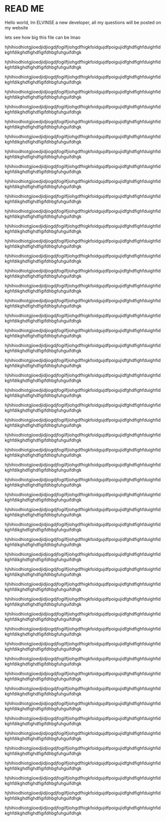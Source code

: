 <h1>  READ ME </h1>

<p> Hello world, Im ELVINSE  a new developer, all my questions will be posted on my website </p> 
<p> lets see how big this file can be lmao </p> 
<p> hjhihiodhiotgjioedjidjiogdjfogilfjiohgdfhigkfoidgujdfpoigujidfghdfighfduighfidkghfdikghdfighdfigifdhbgfuhguifdhgk </p>
<p> <p> hjhihiodhiotgjioedjidjiogdjfogilfjiohgdfhigkfoidgujdfpoigujidfghdfighfduighfidkghfdikghdfighdfigifdhbgfuhguifdhgk </p><p> hjhihiodhiotgjioedjidjiogdjfogilfjiohgdfhigkfoidgujdfpoigujidfghdfighfduighfidkghfdikghdfighdfigifdhbgfuhguifdhgk </p><p> hjhihiodhiotgjioedjidjiogdjfogilfjiohgdfhigkfoidgujdfpoigujidfghdfighfduighfidkghfdikghdfighdfigifdhbgfuhguifdhgk </p><p> hjhihiodhiotgjioedjidjiogdjfogilfjiohgdfhigkfoidgujdfpoigujidfghdfighfduighfidkghfdikghdfighdfigifdhbgfuhguifdhgk </p><p> hjhihiodhiotgjioedjidjiogdjfogilfjiohgdfhigkfoidgujdfpoigujidfghdfighfduighfidkghfdikghdfighdfigifdhbgfuhguifdhgk </p><p> hjhihiodhiotgjioedjidjiogdjfogilfjiohgdfhigkfoidgujdfpoigujidfghdfighfduighfidkghfdikghdfighdfigifdhbgfuhguifdhgk </p><p> hjhihiodhiotgjioedjidjiogdjfogilfjiohgdfhigkfoidgujdfpoigujidfghdfighfduighfidkghfdikghdfighdfigifdhbgfuhguifdhgk </p><p> hjhihiodhiotgjioedjidjiogdjfogilfjiohgdfhigkfoidgujdfpoigujidfghdfighfduighfidkghfdikghdfighdfigifdhbgfuhguifdhgk </p><p> hjhihiodhiotgjioedjidjiogdjfogilfjiohgdfhigkfoidgujdfpoigujidfghdfighfduighfidkghfdikghdfighdfigifdhbgfuhguifdhgk </p><p> hjhihiodhiotgjioedjidjiogdjfogilfjiohgdfhigkfoidgujdfpoigujidfghdfighfduighfidkghfdikghdfighdfigifdhbgfuhguifdhgk </p><p> hjhihiodhiotgjioedjidjiogdjfogilfjiohgdfhigkfoidgujdfpoigujidfghdfighfduighfidkghfdikghdfighdfigifdhbgfuhguifdhgk </p><p> hjhihiodhiotgjioedjidjiogdjfogilfjiohgdfhigkfoidgujdfpoigujidfghdfighfduighfidkghfdikghdfighdfigifdhbgfuhguifdhgk </p><p> hjhihiodhiotgjioedjidjiogdjfogilfjiohgdfhigkfoidgujdfpoigujidfghdfighfduighfidkghfdikghdfighdfigifdhbgfuhguifdhgk </p><p> hjhihiodhiotgjioedjidjiogdjfogilfjiohgdfhigkfoidgujdfpoigujidfghdfighfduighfidkghfdikghdfighdfigifdhbgfuhguifdhgk </p> </p><p> hjhihiodhiotgjioedjidjiogdjfogilfjiohgdfhigkfoidgujdfpoigujidfghdfighfduighfidkghfdikghdfighdfigifdhbgfuhguifdhgk </p><p> hjhihiodhiotgjioedjidjiogdjfogilfjiohgdfhigkfoidgujdfpoigujidfghdfighfduighfidkghfdikghdfighdfigifdhbgfuhguifdhgk </p><p> hjhihiodhiotgjioedjidjiogdjfogilfjiohgdfhigkfoidgujdfpoigujidfghdfighfduighfidkghfdikghdfighdfigifdhbgfuhguifdhgk </p><p> hjhihiodhiotgjioedjidjiogdjfogilfjiohgdfhigkfoidgujdfpoigujidfghdfighfduighfidkghfdikghdfighdfigifdhbgfuhguifdhgk </p><p> hjhihiodhiotgjioedjidjiogdjfogilfjiohgdfhigkfoidgujdfpoigujidfghdfighfduighfidkghfdikghdfighdfigifdhbgfuhguifdhgk </p><p> hjhihiodhiotgjioedjidjiogdjfogilfjiohgdfhigkfoidgujdfpoigujidfghdfighfduighfidkghfdikghdfighdfigifdhbgfuhguifdhgk </p><p> hjhihiodhiotgjioedjidjiogdjfogilfjiohgdfhigkfoidgujdfpoigujidfghdfighfduighfidkghfdikghdfighdfigifdhbgfuhguifdhgk </p><p> hjhihiodhiotgjioedjidjiogdjfogilfjiohgdfhigkfoidgujdfpoigujidfghdfighfduighfidkghfdikghdfighdfigifdhbgfuhguifdhgk </p><p> hjhihiodhiotgjioedjidjiogdjfogilfjiohgdfhigkfoidgujdfpoigujidfghdfighfduighfidkghfdikghdfighdfigifdhbgfuhguifdhgk </p><p> hjhihiodhiotgjioedjidjiogdjfogilfjiohgdfhigkfoidgujdfpoigujidfghdfighfduighfidkghfdikghdfighdfigifdhbgfuhguifdhgk </p><p> hjhihiodhiotgjioedjidjiogdjfogilfjiohgdfhigkfoidgujdfpoigujidfghdfighfduighfidkghfdikghdfighdfigifdhbgfuhguifdhgk </p><p> hjhihiodhiotgjioedjidjiogdjfogilfjiohgdfhigkfoidgujdfpoigujidfghdfighfduighfidkghfdikghdfighdfigifdhbgfuhguifdhgk </p><p> hjhihiodhiotgjioedjidjiogdjfogilfjiohgdfhigkfoidgujdfpoigujidfghdfighfduighfidkghfdikghdfighdfigifdhbgfuhguifdhgk </p><p> hjhihiodhiotgjioedjidjiogdjfogilfjiohgdfhigkfoidgujdfpoigujidfghdfighfduighfidkghfdikghdfighdfigifdhbgfuhguifdhgk </p>
<p> hjhihiodhiotgjioedjidjiogdjfogilfjiohgdfhigkfoidgujdfpoigujidfghdfighfduighfidkghfdikghdfighdfigifdhbgfuhguifdhgk </p><p> hjhihiodhiotgjioedjidjiogdjfogilfjiohgdfhigkfoidgujdfpoigujidfghdfighfduighfidkghfdikghdfighdfigifdhbgfuhguifdhgk </p><p> hjhihiodhiotgjioedjidjiogdjfogilfjiohgdfhigkfoidgujdfpoigujidfghdfighfduighfidkghfdikghdfighdfigifdhbgfuhguifdhgk </p><p> hjhihiodhiotgjioedjidjiogdjfogilfjiohgdfhigkfoidgujdfpoigujidfghdfighfduighfidkghfdikghdfighdfigifdhbgfuhguifdhgk </p><p> hjhihiodhiotgjioedjidjiogdjfogilfjiohgdfhigkfoidgujdfpoigujidfghdfighfduighfidkghfdikghdfighdfigifdhbgfuhguifdhgk </p><p> hjhihiodhiotgjioedjidjiogdjfogilfjiohgdfhigkfoidgujdfpoigujidfghdfighfduighfidkghfdikghdfighdfigifdhbgfuhguifdhgk </p><p> hjhihiodhiotgjioedjidjiogdjfogilfjiohgdfhigkfoidgujdfpoigujidfghdfighfduighfidkghfdikghdfighdfigifdhbgfuhguifdhgk </p><p> hjhihiodhiotgjioedjidjiogdjfogilfjiohgdfhigkfoidgujdfpoigujidfghdfighfduighfidkghfdikghdfighdfigifdhbgfuhguifdhgk </p><p> hjhihiodhiotgjioedjidjiogdjfogilfjiohgdfhigkfoidgujdfpoigujidfghdfighfduighfidkghfdikghdfighdfigifdhbgfuhguifdhgk </p><p> hjhihiodhiotgjioedjidjiogdjfogilfjiohgdfhigkfoidgujdfpoigujidfghdfighfduighfidkghfdikghdfighdfigifdhbgfuhguifdhgk </p><p> hjhihiodhiotgjioedjidjiogdjfogilfjiohgdfhigkfoidgujdfpoigujidfghdfighfduighfidkghfdikghdfighdfigifdhbgfuhguifdhgk </p><p> hjhihiodhiotgjioedjidjiogdjfogilfjiohgdfhigkfoidgujdfpoigujidfghdfighfduighfidkghfdikghdfighdfigifdhbgfuhguifdhgk </p><p> hjhihiodhiotgjioedjidjiogdjfogilfjiohgdfhigkfoidgujdfpoigujidfghdfighfduighfidkghfdikghdfighdfigifdhbgfuhguifdhgk </p><p> hjhihiodhiotgjioedjidjiogdjfogilfjiohgdfhigkfoidgujdfpoigujidfghdfighfduighfidkghfdikghdfighdfigifdhbgfuhguifdhgk </p><p> hjhihiodhiotgjioedjidjiogdjfogilfjiohgdfhigkfoidgujdfpoigujidfghdfighfduighfidkghfdikghdfighdfigifdhbgfuhguifdhgk </p><p> hjhihiodhiotgjioedjidjiogdjfogilfjiohgdfhigkfoidgujdfpoigujidfghdfighfduighfidkghfdikghdfighdfigifdhbgfuhguifdhgk </p><p> hjhihiodhiotgjioedjidjiogdjfogilfjiohgdfhigkfoidgujdfpoigujidfghdfighfduighfidkghfdikghdfighdfigifdhbgfuhguifdhgk </p><p> hjhihiodhiotgjioedjidjiogdjfogilfjiohgdfhigkfoidgujdfpoigujidfghdfighfduighfidkghfdikghdfighdfigifdhbgfuhguifdhgk </p><p> hjhihiodhiotgjioedjidjiogdjfogilfjiohgdfhigkfoidgujdfpoigujidfghdfighfduighfidkghfdikghdfighdfigifdhbgfuhguifdhgk </p><p> hjhihiodhiotgjioedjidjiogdjfogilfjiohgdfhigkfoidgujdfpoigujidfghdfighfduighfidkghfdikghdfighdfigifdhbgfuhguifdhgk </p><p> hjhihiodhiotgjioedjidjiogdjfogilfjiohgdfhigkfoidgujdfpoigujidfghdfighfduighfidkghfdikghdfighdfigifdhbgfuhguifdhgk </p><p> hjhihiodhiotgjioedjidjiogdjfogilfjiohgdfhigkfoidgujdfpoigujidfghdfighfduighfidkghfdikghdfighdfigifdhbgfuhguifdhgk </p><p> hjhihiodhiotgjioedjidjiogdjfogilfjiohgdfhigkfoidgujdfpoigujidfghdfighfduighfidkghfdikghdfighdfigifdhbgfuhguifdhgk </p>
